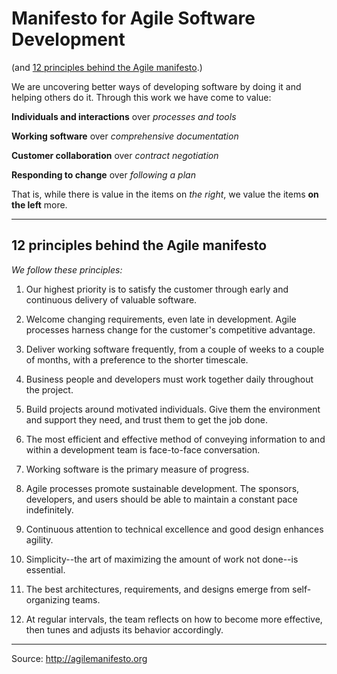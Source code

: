 # Manifesto for Agile Software Development #
(and [12 principles behind the Agile manifesto](#12-principles-behind-the-agile-manifesto).)

 We are uncovering better ways of developing
 software by doing it and helping others do it.
 Through this work we have come to value:
 
 
 **Individuals and interactions** over *processes and tools*

 **Working software** over *comprehensive documentation*

 **Customer collaboration** over *contract negotiation*

 **Responding to change** over *following a plan*
 
 
 
 That is, while there is value in the items on
 *the right*, we value the items **on the left** more.
 
 ---
 
## 12 principles behind the Agile manifesto ##

*We follow these principles:*


1. Our highest priority is to satisfy the customer
through early and continuous delivery
of valuable software.

1. Welcome changing requirements, even late in 
development. Agile processes harness change for 
the customer's competitive advantage.

1. Deliver working software frequently, from a 
couple of weeks to a couple of months, with a 
preference to the shorter timescale.

1. Business people and developers must work 
together daily throughout the project.

1. Build projects around motivated individuals. 
Give them the environment and support they need, 
and trust them to get the job done.

1. The most efficient and effective method of 
conveying information to and within a development 
team is face-to-face conversation.

1. Working software is the primary measure of progress.

1. Agile processes promote sustainable development. 
The sponsors, developers, and users should be able 
to maintain a constant pace indefinitely.

1. Continuous attention to technical excellence 
and good design enhances agility.

1. Simplicity--the art of maximizing the amount 
of work not done--is essential.

1. The best architectures, requirements, and designs 
emerge from self-organizing teams.

1. At regular intervals, the team reflects on how 
to become more effective, then tunes and adjusts 
its behavior accordingly.


---
Source: http://agilemanifesto.org
